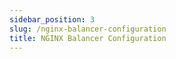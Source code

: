 ```yaml
---
sidebar_position: 3
slug: /nginx-balancer-configuration
title: NGINX Balancer Configuration
---
```

